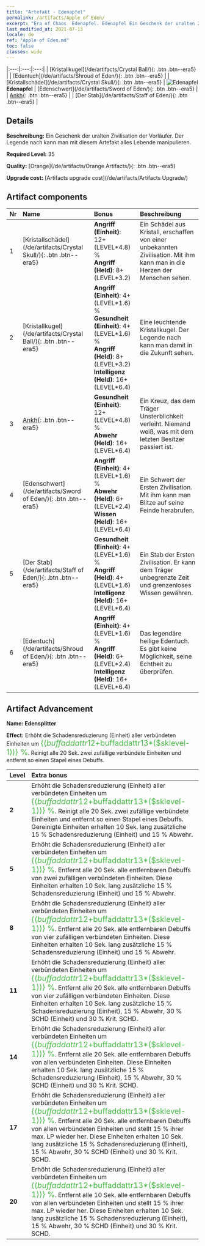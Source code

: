 ```yaml
---
title: "Artefakt - Edenapfel"
permalink: /artifacts/Apple of Eden/
excerpt: "Era of Chaos  Edenapfel. Edenapfel Ein Geschenk der uralten Zivilisation der Vorläufer. Der Legende nach kann man mit diesem Artefakt alles Lebende manipulieren."
last_modified_at: 2021-07-13
locale: de
ref: "Apple of Eden.md"
toc: false
classes: wide
---
```


  |:---:|:---:|:---:| 
  |  [Kristallkugel](/de/artifacts/Crystal Ball/){: .btn .btn--era5} |   |  [Edentuch](/de/artifacts/Shroud of Eden/){: .btn .btn--era5} | 
  |  [Kristallschädel](/de/artifacts/Crystal Skull/){: .btn .btn--era5} | ![Edenapfel](/images/t/icon_artifact_49.png) **Edenapfel** |  [Edenschwert](/de/artifacts/Sword of Eden/){: .btn .btn--era5} | 
  |  [Ankh](/de/artifacts/Ankh/){: .btn .btn--era5} |   |  [Der Stab](/de/artifacts/Staff of Eden/){: .btn .btn--era5} | 


## Details

 **Beschreibung:** Ein Geschenk der uralten Zivilisation der Vorläufer. Der Legende nach kann man mit diesem Artefakt alles Lebende manipulieren.

 **Required Level:** 35

 **Quality:** [Orange](/de/artifacts/Orange Artifacts/){: .btn .btn--era5}

 **Upgrade cost:** [Artifacts upgrade cost](/de/artifacts/Artifacts Upgrade/)



## Artifact components

  | Nr |    Name    |   Bonus | Beschreibung | 
  |:---|:-----------|:--------|:------------| 
  | 1 | [Kristallschädel](/de/artifacts/Crystal Skull/){: .btn .btn--era5} | **Angriff (Einheit)**: 12+(LEVEL\*4.8) %<br/>**Angriff (Held)**: 8+(LEVEL\*3.2) | Ein Schädel aus Kristall, erschaffen von einer unbekannten Zivilisation. Mit ihm kann man in die Herzen der Menschen sehen. | 
  | 2 | [Kristallkugel](/de/artifacts/Crystal Ball/){: .btn .btn--era5} | **Angriff (Einheit)**: 4+(LEVEL\*1.6) %<br/>**Gesundheit (Einheit)**: 4+(LEVEL\*1.6) %<br/>**Angriff (Held)**: 8+(LEVEL\*3.2)<br/>**Intelligenz (Held)**: 16+(LEVEL\*6.4) | Eine leuchtende Kristallkugel. Der Legende nach kann man damit in die Zukunft sehen. | 
  | 3 | [Ankh](/de/artifacts/Ankh/){: .btn .btn--era5} | **Gesundheit (Einheit)**: 12+(LEVEL\*4.8) %<br/>**Abwehr (Held)**: 16+(LEVEL\*6.4) | Ein Kreuz, das dem Träger Unsterblichkeit verleiht. Niemand weiß, was mit dem letzten Besitzer passiert ist. | 
  | 4 | [Edenschwert](/de/artifacts/Sword of Eden/){: .btn .btn--era5} | **Angriff (Einheit)**: 4+(LEVEL\*1.6) %<br/>**Abwehr (Held)**: 6+(LEVEL\*2.4)<br/>**Wissen (Held)**: 16+(LEVEL\*6.4) | Ein Schwert der Ersten Zivilisation. Mit ihm kann man Blitze auf seine Feinde herabrufen. | 
  | 5 | [Der Stab](/de/artifacts/Staff of Eden/){: .btn .btn--era5} | **Gesundheit (Einheit)**: 4+(LEVEL\*1.6) %<br/>**Angriff (Held)**: 4+(LEVEL\*1.6)<br/>**Intelligenz (Held)**: 16+(LEVEL\*6.4) | Ein Stab der Ersten Zivilisation. Er kann dem Träger unbegrenzte Zeit und grenzenloses Wissen gewähren. | 
  | 6 | [Edentuch](/de/artifacts/Shroud of Eden/){: .btn .btn--era5} | **Angriff (Einheit)**: 4+(LEVEL\*1.6) %<br/>**Angriff (Held)**: 6+(LEVEL\*2.4)<br/>**Intelligenz (Held)**: 16+(LEVEL\*6.4) | Das legendäre heilige Edentuch. Es gibt keine Möglichkeit, seine Echtheit zu überprüfen. | 


## Artifact Advancement

 **Name: Edensplitter**

 **Effect:** Erhöht die Schadensreduzierung (Einheit) aller verbündeten Einheiten um <span style="color: #48b946;font-size:20px">{($buffaddattr12+$buffaddattr13*($sklevel-1))} %</span>. Reinigt alle 20 Sek. zwei zufällige verbündete Einheiten und entfernt so einen Stapel eines Debuffs.

  |  Level  |    Extra bonus  | 
  |:--------|:----------------| 
  | **2** | Erhöht die Schadensreduzierung (Einheit) aller verbündeten Einheiten um <span style="color: #48b946;font-size:20px">{($buffaddattr12+$buffaddattr13*($sklevel-1))} %</span>. Reinigt alle 20 Sek. zwei zufällige verbündete Einheiten und entfernt so einen Stapel eines Debuffs. Gereinigte Einheiten erhalten 10 Sek. lang zusätzliche 15 % Schadensreduzierung (Einheit) und 15 % Abwehr. | 
  | **5** | Erhöht die Schadensreduzierung (Einheit) aller verbündeten Einheiten um <span style="color: #48b946;font-size:20px">{($buffaddattr12+$buffaddattr13*($sklevel-1))} %</span>. Entfernt alle 20 Sek. alle entfernbaren Debuffs von zwei zufälligen verbündeten Einheiten. Diese Einheiten erhalten 10 Sek. lang zusätzliche 15 % Schadensreduzierung (Einheit) und 15 % Abwehr. | 
  | **8** | Erhöht die Schadensreduzierung (Einheit) aller verbündeten Einheiten um <span style="color: #48b946;font-size:20px">{($buffaddattr12+$buffaddattr13*($sklevel-1))} %</span>. Entfernt alle 20 Sek. alle entfernbaren Debuffs von vier zufälligen verbündeten Einheiten. Diese Einheiten erhalten 10 Sek. lang zusätzliche 15 % Schadensreduzierung (Einheit) und 15 % Abwehr. | 
  | **11** | Erhöht die Schadensreduzierung (Einheit) aller verbündeten Einheiten um <span style="color: #48b946;font-size:20px">{($buffaddattr12+$buffaddattr13*($sklevel-1))} %</span>. Entfernt alle 20 Sek. alle entfernbaren Debuffs von vier zufälligen verbündeten Einheiten. Diese Einheiten erhalten 10 Sek. lang zusätzliche 15 % Schadensreduzierung (Einheit), 15 % Abwehr, 30 % SCHD (Einheit) und 30 % Krit. SCHD. | 
  | **14** | Erhöht die Schadensreduzierung (Einheit) aller verbündeten Einheiten um <span style="color: #48b946;font-size:20px">{($buffaddattr12+$buffaddattr13*($sklevel-1))} %</span>. Entfernt alle 20 Sek. alle entfernbaren Debuffs von allen verbündeten Einheiten. Diese Einheiten erhalten 10 Sek. lang zusätzliche 15 % Schadensreduzierung (Einheit), 15 % Abwehr, 30 % SCHD (Einheit) und 30 % Krit. SCHD. | 
  | **17** | Erhöht die Schadensreduzierung (Einheit) aller verbündeten Einheiten um <span style="color: #48b946;font-size:20px">{($buffaddattr12+$buffaddattr13*($sklevel-1))} %</span>. Entfernt alle 20 Sek. alle entfernbaren Debuffs von allen verbündeten Einheiten und stellt 15 % ihrer max. LP wieder her. Diese Einheiten erhalten 10 Sek. lang zusätzliche 15 % Schadensreduzierung (Einheit), 15 % Abwehr, 30 % SCHD (Einheit) und 30 % Krit. SCHD. | 
  | **20** | Erhöht die Schadensreduzierung (Einheit) aller verbündeten Einheiten um <span style="color: #48b946;font-size:20px">{($buffaddattr12+$buffaddattr13*($sklevel-1))} %</span>. Entfernt alle 10 Sek. alle entfernbaren Debuffs von allen verbündeten Einheiten und stellt 15 % ihrer max. LP wieder her. Diese Einheiten erhalten 10 Sek. lang zusätzliche 15 % Schadensreduzierung (Einheit), 15 % Abwehr, 30 % SCHD (Einheit) und 30 % Krit. SCHD. | 

